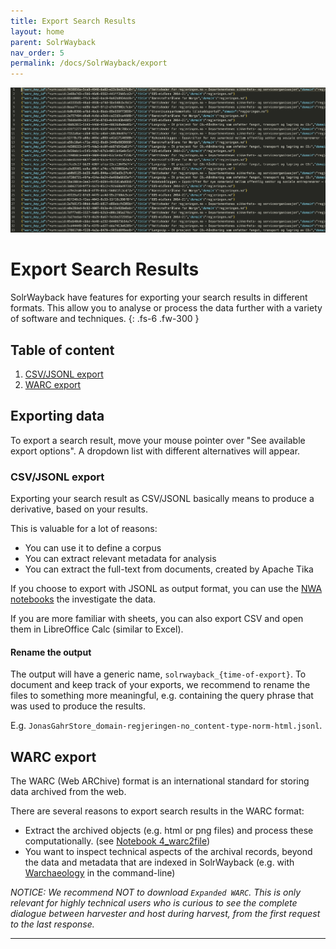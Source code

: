 ```yaml
---
title: Export Search Results
layout: home
parent: SolrWayback
nav_order: 5
permalink: /docs/SolrWayback/export
---
```


![](../images/export-json2.png)

# Export Search Results
SolrWayback have features for exporting your search results in different formats. This allow you to analyse or process the data further with a variety of software and techniques.
{: .fs-6 .fw-300 }

## Table of content
1. [CSV/JSONL export](#csvjsonl-export)
2. [WARC export](#warc-export)

## Exporting data
To export a search result, move your mouse pointer over "See available export options". A dropdown list with different alternatives will appear.

### CSV/JSONL export
Exporting your search result as CSV/JSONL basically means to produce a derivative, based on your results.

This is valuable for a lot of reasons:
- You can use it to define a corpus
- You can extract relevant metadata for analysis
- You can extract the full-text from documents, created by Apache Tika

If you choose to export with JSONL as output format, you can use the [NWA notebooks](../notebooks) the investigate the data.

If you are more familiar with sheets, you can also export CSV and open them in LibreOffice Calc (similar to Excel).

#### Rename the output
The output will have a generic name, `solrwayback_{time-of-export}`. To document and keep track of your exports, we recommend to rename the files to something more meaningful, e.g. containing the query phrase that was used to produce the results.

E.g. `JonasGahrStore_domain-regjeringen-no_content-type-norm-html.jsonl`.


## WARC export
The WARC (Web ARChive) format is an international standard for storing data archived from the web.

There are several reasons to export search results in the WARC format:
- Extract the archived objects (e.g. html or png files) and process these computationally. (see [Notebook 4_warc2file](../notebooks#4-warc2file))
- You want to inspect technical aspects of the archival records, beyond the data and metadata that are indexed in SolrWayback (e.g. with [Warchaeology](../warchaeology) in the command-line)

*NOTICE: We recommend NOT to download `Expanded WARC`. This is only relevant for highly technical users who is curious to see the complete dialogue between harvester and host during harvest, from the first request to the last response.*



----

